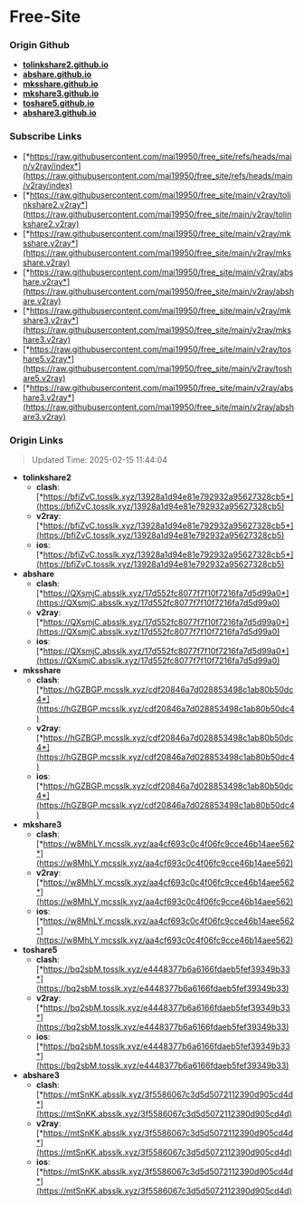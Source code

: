 # Free-Site

### Origin Github

- [**tolinkshare2.github.io**](https://github.com/tolinkshare2/tolinkshare2.github.io)
- [**abshare.github.io**](https://github.com/abshare/abshare.github.io)
- [**mksshare.github.io**](https://github.com/mksshare/mksshare.github.io)
- [**mkshare3.github.io**](https://github.com/mkshare3/mkshare3.github.io)
- [**toshare5.github.io**](https://github.com/toshare5/toshare5.github.io)
- [**abshare3.github.io**](https://github.com/abshare3/abshare3.github.io)

### Subscribe Links

- [*https://raw.githubusercontent.com/mai19950/free_site/refs/heads/main/v2ray/index*](https://raw.githubusercontent.com/mai19950/free_site/refs/heads/main/v2ray/index)
- [*https://raw.githubusercontent.com/mai19950/free_site/main/v2ray/tolinkshare2.v2ray*](https://raw.githubusercontent.com/mai19950/free_site/main/v2ray/tolinkshare2.v2ray)
- [*https://raw.githubusercontent.com/mai19950/free_site/main/v2ray/mksshare.v2ray*](https://raw.githubusercontent.com/mai19950/free_site/main/v2ray/mksshare.v2ray)
- [*https://raw.githubusercontent.com/mai19950/free_site/main/v2ray/abshare.v2ray*](https://raw.githubusercontent.com/mai19950/free_site/main/v2ray/abshare.v2ray)
- [*https://raw.githubusercontent.com/mai19950/free_site/main/v2ray/mkshare3.v2ray*](https://raw.githubusercontent.com/mai19950/free_site/main/v2ray/mkshare3.v2ray)
- [*https://raw.githubusercontent.com/mai19950/free_site/main/v2ray/toshare5.v2ray*](https://raw.githubusercontent.com/mai19950/free_site/main/v2ray/toshare5.v2ray)
- [*https://raw.githubusercontent.com/mai19950/free_site/main/v2ray/abshare3.v2ray*](https://raw.githubusercontent.com/mai19950/free_site/main/v2ray/abshare3.v2ray)

### Origin Links

> Updated Time: 2025-02-15 11:44:04

- **tolinkshare2**
  - **clash**: [*https://bfiZvC.tosslk.xyz/13928a1d94e81e792932a95627328cb5*](https://bfiZvC.tosslk.xyz/13928a1d94e81e792932a95627328cb5)
  - **v2ray**: [*https://bfiZvC.tosslk.xyz/13928a1d94e81e792932a95627328cb5*](https://bfiZvC.tosslk.xyz/13928a1d94e81e792932a95627328cb5)
  - **ios**: [*https://bfiZvC.tosslk.xyz/13928a1d94e81e792932a95627328cb5*](https://bfiZvC.tosslk.xyz/13928a1d94e81e792932a95627328cb5)
- **abshare**
  - **clash**: [*https://QXsmjC.absslk.xyz/17d552fc8077f7f10f7216fa7d5d99a0*](https://QXsmjC.absslk.xyz/17d552fc8077f7f10f7216fa7d5d99a0)
  - **v2ray**: [*https://QXsmjC.absslk.xyz/17d552fc8077f7f10f7216fa7d5d99a0*](https://QXsmjC.absslk.xyz/17d552fc8077f7f10f7216fa7d5d99a0)
  - **ios**: [*https://QXsmjC.absslk.xyz/17d552fc8077f7f10f7216fa7d5d99a0*](https://QXsmjC.absslk.xyz/17d552fc8077f7f10f7216fa7d5d99a0)
- **mksshare**
  - **clash**: [*https://hGZBGP.mcsslk.xyz/cdf20846a7d028853498c1ab80b50dc4*](https://hGZBGP.mcsslk.xyz/cdf20846a7d028853498c1ab80b50dc4)
  - **v2ray**: [*https://hGZBGP.mcsslk.xyz/cdf20846a7d028853498c1ab80b50dc4*](https://hGZBGP.mcsslk.xyz/cdf20846a7d028853498c1ab80b50dc4)
  - **ios**: [*https://hGZBGP.mcsslk.xyz/cdf20846a7d028853498c1ab80b50dc4*](https://hGZBGP.mcsslk.xyz/cdf20846a7d028853498c1ab80b50dc4)
- **mkshare3**
  - **clash**: [*https://w8MhLY.mcsslk.xyz/aa4cf693c0c4f06fc9cce46b14aee562*](https://w8MhLY.mcsslk.xyz/aa4cf693c0c4f06fc9cce46b14aee562)
  - **v2ray**: [*https://w8MhLY.mcsslk.xyz/aa4cf693c0c4f06fc9cce46b14aee562*](https://w8MhLY.mcsslk.xyz/aa4cf693c0c4f06fc9cce46b14aee562)
  - **ios**: [*https://w8MhLY.mcsslk.xyz/aa4cf693c0c4f06fc9cce46b14aee562*](https://w8MhLY.mcsslk.xyz/aa4cf693c0c4f06fc9cce46b14aee562)
- **toshare5**
  - **clash**: [*https://bq2sbM.tosslk.xyz/e4448377b6a6166fdaeb5fef39349b33*](https://bq2sbM.tosslk.xyz/e4448377b6a6166fdaeb5fef39349b33)
  - **v2ray**: [*https://bq2sbM.tosslk.xyz/e4448377b6a6166fdaeb5fef39349b33*](https://bq2sbM.tosslk.xyz/e4448377b6a6166fdaeb5fef39349b33)
  - **ios**: [*https://bq2sbM.tosslk.xyz/e4448377b6a6166fdaeb5fef39349b33*](https://bq2sbM.tosslk.xyz/e4448377b6a6166fdaeb5fef39349b33)
- **abshare3**
  - **clash**: [*https://mtSnKK.absslk.xyz/3f5586067c3d5d5072112390d905cd4d*](https://mtSnKK.absslk.xyz/3f5586067c3d5d5072112390d905cd4d)
  - **v2ray**: [*https://mtSnKK.absslk.xyz/3f5586067c3d5d5072112390d905cd4d*](https://mtSnKK.absslk.xyz/3f5586067c3d5d5072112390d905cd4d)
  - **ios**: [*https://mtSnKK.absslk.xyz/3f5586067c3d5d5072112390d905cd4d*](https://mtSnKK.absslk.xyz/3f5586067c3d5d5072112390d905cd4d)
